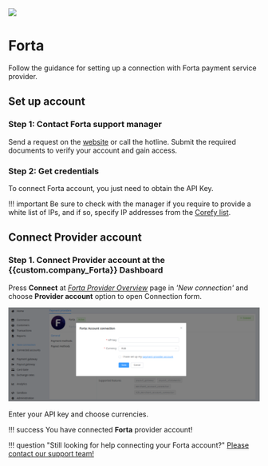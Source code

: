 <img src="https://static.openfintech.io/payment_providers/forta/logo.png?w=400" width="400px" >

# Forta

Follow the guidance for setting up a connection with Forta payment service provider.

## Set up account

### Step 1: Contact Forta support manager

Send a request on the [website](WEBSITE) or call the hotline. Submit the required documents to verify your account and gain access.

### Step 2: Get credentials

To connect Forta account, you just need to obtain the API Key.

!!! important
    Be sure to check with the manager if you require to provide a white list of IPs, and if so, specify IP addresses from the [Corefy list](/integration/ips/).

## Connect Provider account

### Step 1. Connect Provider account at the {{custom.company_Forta}} Dashboard

Press **Connect** at [*Forta Provider Overview*]({{custom.dashboard_base_url}}connect-directory/payment-providers/forta/general) page in *'New connection'* and choose **Provider account** option to open Connection form.

![Connect](images/provider-account.png)

Enter your API key and choose currencies.

!!! success
    You have connected **Forta** provider account!

!!! question "Still looking for help connecting your Forta account?"
    <!--email_off-->[Please contact our support team!](mailto:{{custom.support_email}})<!--/email_off-->
